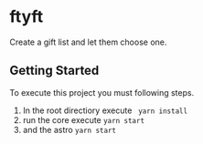 # ftyft
 Create a gift list and let them choose one.


## Getting Started
To execute this project you must following steps.

1. In the root directiory execute
` yarn install`
2. run the core execute
`yarn start`
3. and the astro
`yarn start`
